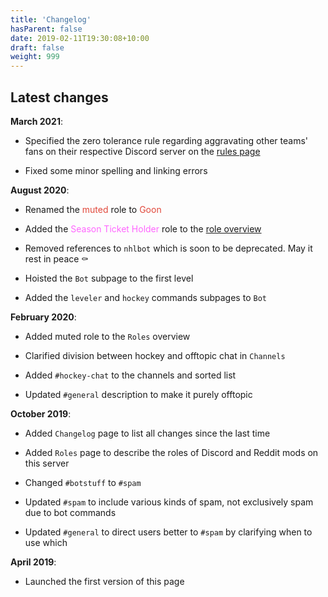 ```yaml
---
title: 'Changelog'
hasParent: false
date: 2019-02-11T19:30:08+10:00
draft: false
weight: 999
---
```


## Latest changes

**March 2021**:

- Specified the zero tolerance rule regarding aggravating other teams' fans on their respective Discord server on the [rules page](../rules)

- Fixed some minor spelling and linking errors

**August 2020**:

- Renamed the <font color="#E1483B">muted</font> role to <font color="#E1483B">Goon</font>

- Added the <font color="#ff66ff">Season Ticket Holder</font> role to the [role overview](../roles)

- Removed references to `nhlbot` which is soon to be deprecated. May it rest in peace ⚰️

- Hoisted the `Bot` subpage to the first level

- Added the `leveler` and `hockey` commands subpages to `Bot`

**February 2020**:

- Added muted role to the `Roles` overview

- Clarified division between hockey and offtopic chat in `Channels`

- Added `#hockey-chat` to the channels and sorted list

- Updated `#general` description to make it purely offtopic


**October 2019**:

- Added `Changelog` page to list all changes since the last time

- Added `Roles` page to describe the roles of Discord and Reddit mods on this server

- Changed `#botstuff` to `#spam`

- Updated `#spam` to include various kinds of spam, not exclusively spam due to bot commands

- Updated `#general` to direct users better to `#spam` by clarifying when to use which

**April 2019**:

- Launched the first version of this page